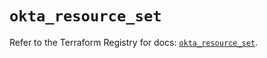 # `okta_resource_set`

Refer to the Terraform Registry for docs: [`okta_resource_set`](https://registry.terraform.io/providers/okta/okta/4.9.1/docs/resources/resource_set).
